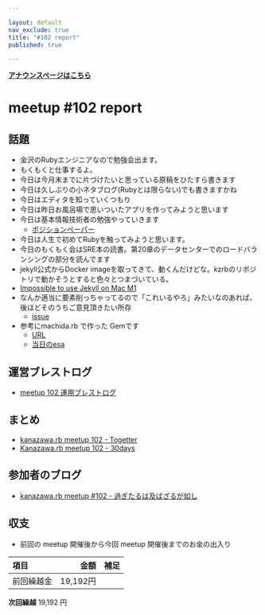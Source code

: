 ```yaml
---

layout: default
nav_exclude: true
title: "#102 report"
published: true

---
```


<div style="text-align: left;"><a href="./"><strong>アナウンスページはこちら</strong></a></div>

# meetup #102 report

## 話題

* 金沢のRubyエンジニアなので勉強会出ます。
* もくもくと仕事するよ。
* 今日は今月末までに片づけたいと思っている原稿をひたすら書きます
* 今日は久しぶりの小ネタブログ(Rubyとは限らない)でも書きますかね
* 今日はエディタを知っていくつもり
* 今日は昨日お風呂場で思いついたアプリを作ってみようと思います
* 今日は基本情報技術者の勉強やっていきます
  + [ポジションペーパー](https://gist.github.com/toshiro-koba/186f7f3615fc6f9c5c8a610c32375371)
* 今日は人生で初めてRubyを触ってみようと思います。
* 今日のもくもく会はSRE本の読書。第20章のデータセンターでのロードバランシングの部分を読んでます
* jekyll公式からDocker imageを取ってきて、動くんだけどな。kzrbのリポジトリで動かそうとすると色々とつまづいている。
* [Impossible to use Jekyll on Mac M1](https://talk.jekyllrb.com/t/impossible-to-use-jekyll-on-mac-m1/5596)
* なんか適当に要素削っちゃってるので「これいるやろ」みたいなのあれば、後ほどそのうちご意見頂きたい所存
  + [issue](https://github.com/kanazawarb/meetup/issues/950)
* 参考にmachida.rb で作った Gemです
  + [URL](https://github.com/sanfrecce-osaka/machidarb_presence)
  + [当日のesa](https://esa-pages.io/p/sharing/14509/posts/14/f1f85634176fe1eec6a8.html)


## 運営ブレストログ

* [meetup 102 運用ブレストログ](https://github.com/kanazawarb/meetup/wiki/meetup-102-%E9%81%8B%E7%94%A8%E3%83%96%E3%83%AC%E3%82%B9%E3%83%88%E3%83%AD%E3%82%B0)

## まとめ

* [kanazawa.rb meetup 102 - Togetter](https://togetter.com/li/1671602)
* [Kanazawa.rb meetup 102 - 30days](https://30d.jp/kzrb/92)

## 参加者のブログ

* [kanazawa\.rb meetup \#102 \- 過ぎたるは及ばざるが如し](https://cotton-desu.hatenablog.com/entry/2021/03/01/120000)

## 収支

* 前回の meetup 開催後から今回 meetup 開催後までのお金の出入り

|項目                           |金額         |補足                                               |
|:------------------------------|------------:|:--------------------------------------------------|
| 前回繰越金                    |    19,192円 |                                                   |

**次回繰越**  19,192 円

